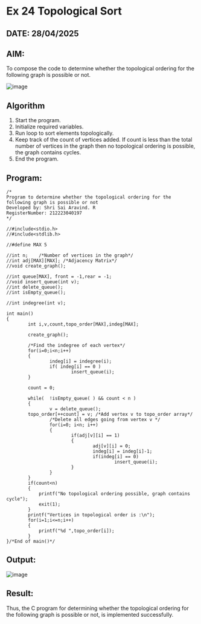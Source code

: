 # Ex 24 Topological Sort
## DATE: 28/04/2025
## AIM:
To compose the code to determine whether the topological ordering for the following graph is possible or not.

![image](https://github.com/user-attachments/assets/c74a7111-9b59-475c-aad4-9baf23d50ec0)


## Algorithm
1. Start the program.
2. Initialize required variables.
3. Run loop to sort elements topologically.
4. Keep track of the count of vertices added. If count is less than the total number of vertices in the graph then no topological ordering is possible, the graph contains cycles.
5. End the program.

## Program:
```
/*
Program to determine whether the topological ordering for the following graph is possible or not
Developed by: Shri Sai Aravind. R
RegisterNumber: 212223040197
*/

//#include<stdio.h>
//#include<stdlib.h>

//#define MAX 5

//int n;    /*Number of vertices in the graph*/
//int adj[MAX][MAX]; /*Adjacency Matrix*/
//void create_graph();

//int queue[MAX], front = -1,rear = -1;
//void insert_queue(int v);
//int delete_queue();
//int isEmpty_queue();

//int indegree(int v);

int main()
{
        int i,v,count,topo_order[MAX],indeg[MAX];

        create_graph();

        /*Find the indegree of each vertex*/
        for(i=0;i<n;i++)
        {
                indeg[i] = indegree(i);
                if( indeg[i] == 0 )
                        insert_queue(i);
        }

        count = 0;

        while(  !isEmpty_queue( ) && count < n )
        {
                v = delete_queue();
        topo_order[++count] = v; /*Add vertex v to topo_order array*/
                /*Delete all edges going from vertex v */
                for(i=0; i<n; i++)
                {
                        if(adj[v][i] == 1)
                        {
                                adj[v][i] = 0;
                                indeg[i] = indeg[i]-1;
                                if(indeg[i] == 0)
                                        insert_queue(i);
                        }
                }
        }
        if(count<n)
        {
            printf("No topological ordering possible, graph contains cycle");
            exit(1);
        }
        printf("Vertices in topological order is :\n");
        for(i=1;i<=n;i++)
        {
            printf("%d ",topo_order[i]);
        }
}/*End of main()*/

```

## Output:

![image](https://github.com/user-attachments/assets/b651e971-7046-4f75-9edf-8c52104b5c67)

## Result:
Thus, the C program for determining whether the topological ordering for the following graph is possible or not, is implemented successfully.
